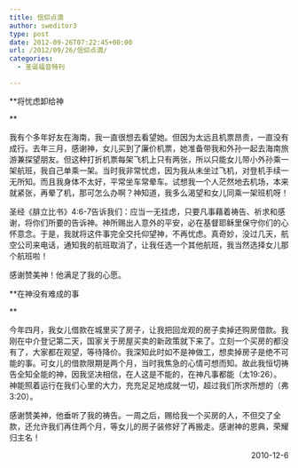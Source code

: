 ```yaml
---
title: 信仰点滴
author: sweditor3
type: post
date: 2012-09-26T07:22:45+00:00
url: /2012/09/26/信仰点滴/
categories:
  - 圣诞福音特刊

---
```

**将忧虑卸给神
  
** 
  
我有个多年好友在海南，我一直很想去看望她。但因为太远且机票昂贵，一直没有成行。去年三月，感谢神，女儿买到了廉价机票，她准备带我和外孙一起去海南旅游兼探望朋友。但这种打折机票每架飞机上只有两张，所以只能女儿带小外孙乘一架航班，我自己单乘一架。当时我非常忧虑，因为我从未坐过飞机，对登机手续一无所知。而且我身体不太好，平常坐车常晕车。试想我一个人茫然地去机场，本来就紧张，再晕了机，那可怎么办啊？神知道，我多么渴望和女儿同乘一架班机呀！
  
圣经《腓立比书》4:6-7告诉我们：应当一无挂虑，只要凡事藉着祷告、祈求和感谢，将你们所要的告诉神。神所赐出人意外的平安，必在基督耶稣里保守你们的心怀意念。于是，我就将这件事完全交托仰望神，不再忧虑。真奇妙，没过几天，航空公司来电话，通知我的航班取消了，让我任选一个其他航班，我当然选择女儿那个航班啦！
  
感谢赞美神！他满足了我的心愿。

**在神没有难成的事
  
** 
  
今年四月，我女儿借款在城里买了房子，让我把回龙观的房子卖掉还购房借款。我刚在中介登记第二天，国家关于房屋买卖的新政策就下来了。立刻一个买房的都没有了，大家都在观望，等待降价。我深知此时如不是神做工，想卖掉房子是绝不可能的事。可女儿的借款限期是两个月，当时我焦急的心情可想而知。故此我恒切祷告全知全能的神，因我坚决相信，在人这是不能的，在神凡事都能（太19:26）。神能照着运行在我们心里的大力，充充足足地成就一切，超过我们所求所想的（弗3:20）。
  
感谢赞美神，他垂听了我的祷告。一周之后，赐给我一个买房的人，不但交了全款，还允许我们再住两个月，等女儿的房子装修好了再搬走。感谢神的恩典，荣耀归主名！

<p style="text-align: right;">
  2010-12-6
</p>